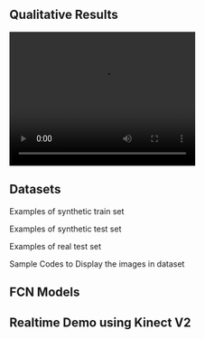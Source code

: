 <head>
  <script src="http://api.html5media.info/1.1.8/html5media.min.js"></script>
</head>

## Qualitative Results
<video width="329" height="237" controls>
  <source type="video/mp4" src="https://github.com/gmntu/semseg/blob/master/input_depth.mp4">
</video>

## Datasets
Examples of synthetic train set


Examples of synthetic test set


Examples of real test set


Sample Codes to Display the images in dataset


## FCN Models


## Realtime Demo using Kinect V2



